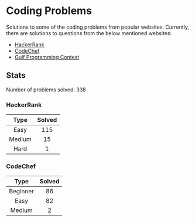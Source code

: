 # Coding Problems

Solutions to some of the coding problems from popular websites. Currently, there are solutions to questions from the below mentioned websites:
* [HackerRank](HackerRank "HackerRank")
* [CodeChef](CodeChef "CodeChef")
* [Gulf Programming Contest](Gulf%20Programming%20Contest "GPC")

## Stats

Number of problems solved: 338

### HackerRank

|Type|Solved|
|:---:|:---:|
|Easy|115|
|Medium|15|
|Hard|1|

### CodeChef

|Type|Solved|
|:---:|:---:|
|Beginner|86|
|Easy|82|
|Medium|2|